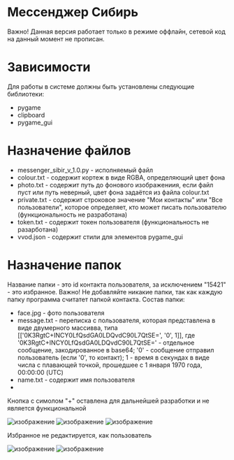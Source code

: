 # Мессенджер Сибирь
Важно! Данная версия работает только в режиме оффлайн, сетевой код на данный момент не прописан.
# Зависимости
Для работы в системе должны быть установлены следующие библиотеки:
* pygame
* clipboard
* pygame_gui
# Назначение файлов
* messenger_sibir_v_1.0.py - исполняемый файл
* colour.txt - содержит кортеж в виде RGBA, определяющий цвет фона
* photo.txt - содержит путь до фонового изображениия, если файл пуст или путь неверный, цвет фона задаётся из файла colour.txt
* private.txt - содержит строковое значение "Мои контакты" или "Все пользователи", которое определяет, кто может писать пользователю (функциональность не разработана)
* token.txt - содержит токен пользователя (функциональность не разарботана)
* vvod.json - содержит стили для элементов pygame_gui
# Назначение папок
Название папки - это id контакта пользователя, за исключением "15421" - это избранное.
Важно! Не добавляйте никакие папки, так как каждую папку программа считатет папкой контакта.
Состав папки:
* face.jpg - фото пользователя
* message.txt - переписка с пользователя, которая представлена в виде двумерного массивва, типа [['0K3RgtC+INCY0LfQsdGA0LDQvdC90L7QtSE=', '0', 1]], где '0K3RgtC+INCY0LfQsdGA0LDQvdC90L7QtSE=' - отдельное сообщение, закодированное в base64; '0' - сообщение отправил пользователь (если '0', то контакт); 1 - время в секундах в виде числа с плавающей точкой, прошедшее с 1 января 1970 года, 00:00:00 (UTC)
* name.txt - содержит имя пользователя
* 
Кнопка с симолом "+" оставлена для дальнейшей разработки и не является функциональной

![изображение](https://user-images.githubusercontent.com/104255472/186124806-d01cb407-4311-445f-92ee-38c091ad26da.png)
![изображение](https://user-images.githubusercontent.com/104255472/186124906-bb8d25c6-47d0-4937-83cc-e4feec2ef5eb.png)
![изображение](https://user-images.githubusercontent.com/104255472/186124986-acabcf27-befc-4684-947b-6597d96b0f24.png)

Избранное не редактируется, как пользователь

![изображение](https://user-images.githubusercontent.com/104255472/186125125-f738f3d5-356d-4dd1-9c2e-fd9f7dc13598.png)
![изображение](https://user-images.githubusercontent.com/104255472/186125217-5cb4f8a2-a161-40a6-99dc-e06dfe62e6b3.png)
